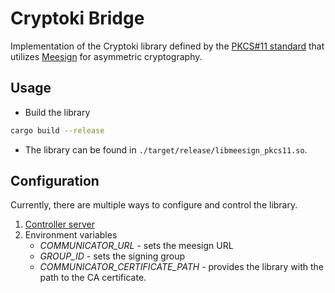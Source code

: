 # Cryptoki Bridge

Implementation of the Cryptoki library defined by the [PKCS#11 standard](https://docs.oasis-open.org/pkcs11/pkcs11-profiles/v3.0/os/pkcs11-profiles-v3.0-os.html) that utilizes [Meesign](https://meesign.crocs.fi.muni.cz/) for asymmetric cryptography.

## Usage

- Build the library

```bash
cargo build --release
```

- The library can be found in `./target/release/libmeesign_pkcs11.so`.

## Configuration

Currently, there are multiple ways to configure and control the library.

1. [Controller server](https://github.com/KristianMika/bridge-controller)
2. Environment variables
   - _COMMUNICATOR_URL_ - sets the meesign URL
   - _GROUP_ID_ - sets the signing group
   - _COMMUNICATOR_CERTIFICATE_PATH_ - provides the library with the path to the CA certificate.
